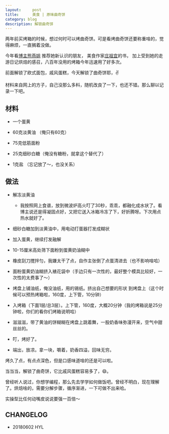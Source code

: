 ```yaml
---
layout:     post
title:      美食 | 原味曲奇饼
category: blog
description: 解锁曲奇饼
---
```

两年前买烤箱的时候，想过何时可以烤曲奇饼。可是看烤曲奇饼还要称重啥的，觉得麻烦，一直搁着没做。

今年看[博主熊燕姐](https://weibo.com/u/1684864783?topnav=1&wvr=6&topsug=1) 推荐她新认识的朋友，
美食作家[庄祖宜](https://weibo.com/zhuangzuyi?topnav=1&wvr=6&topsug=1)的书， 加上受到她的走游日记烘焙的感召，八百年没用的烤箱今年迅速用了好多次。

前面解锁了欧式面包，戚风蛋糕，今天解锁了曲奇饼耶，✌️

材料来自网上的方子，自己没那么多料，随机改良了一下，也还不错。那么聊以记录一下吧。


## 材料

- 一个蛋黄

- 60克淡黄油 （俺只有60克）

- 75克低筋面粉

- 25克细砂白糖（俺没有糖粉，就拿这个替代了）

- 1克盐 （忘记放了～，也没关系）

## 做法

-  解冻淡黄油
    - 我按照网上食谱，放到微波炉高火叮了30秒，乖乖，都融化成水状了。看博主说还是得凝固点好，又把它送入冰箱冷冻了下，好折腾呀。下次用点热水就好了。

- 细砂白糖加到淡黄油中，用电动打蛋器打发成糊状

- 加入蛋黄，继续打发融解

- 10-15厘米高处筛下面粉到蛋黄奶油糊中

- 橡皮刮刀搅拌匀，我嫌太干了点，自作主张倒了点蛋清进去（也不影响啥哈）

- 面粉蛋黄奶油糊挤入裱花袋中（手边只有一次性的，最好整个模具比较好，一次性的太费事了～）

- 烤盘上铺油纸，俺没油纸，用的锡纸。挤出自己想要的形状 到烤盘上（这个时候可以预热烤箱啦，160度，上下管，10分钟）

- 入烤箱（下面1层/总3层）。上下管，160度，大概20分钟（我的烤箱说是25分钟啦，你们的看你们烤箱说明哈）

- 滋滋滋，带了黄油的饼糊糊在烤盘上跳着舞，一股奶香味弥漫开来，空气中甜丝丝的。

- 叮，烤好了。

- 端出，放凉。拿一块，嚼着，奶香四溢，回味无穷。


烤久了点，有点点深色，但是口感味道啥的还是可以啦。

当当当，解锁了曲奇饼，它比戚风蛋糕容易多了，😄。

曾经听人说过，你想学编程，那么先去学学如何做饭吧。曾经不明白，现在理解了。烘焙啥的，需要分解步骤，循序渐进，一下可做不出来哈。

实操型比任何动嘴皮说说要强一百倍～





## CHANGELOG

- 20180602 HYL
